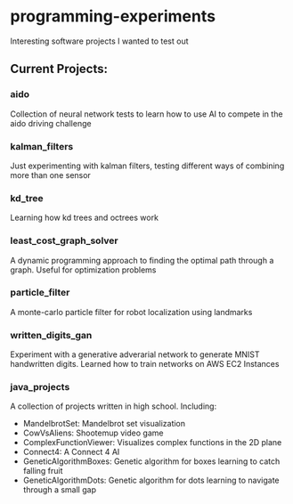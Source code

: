 # programming-experiments
Interesting software projects I wanted to test out

## Current Projects:

### aido
Collection of neural network tests to learn how to use AI to compete in the aido driving challenge

### kalman_filters
Just experimenting with kalman filters, testing different ways of combining more than one sensor

### kd_tree
Learning how kd trees and octrees work

### least_cost_graph_solver
A dynamic programming approach to finding the optimal path through a graph. Useful for optimization problems

### particle_filter
A monte-carlo particle filter for robot localization using landmarks

### written_digits_gan
Experiment with a generative adverarial network to generate MNIST handwritten digits. Learned how to train networks on AWS EC2 Instances

### java_projects
A collection of projects written in high school. Including:
* MandelbrotSet: Mandelbrot set visualization
* CowVsAliens: Shootemup video game
* ComplexFunctionViewer: Visualizes complex functions in the 2D plane
* Connect4: A Connect 4 AI
* GeneticAlgorithmBoxes: Genetic algorithm for boxes learning to catch falling fruit
* GeneticAlgorithmDots: Genetic algorithm for dots learning to navigate through a small gap
